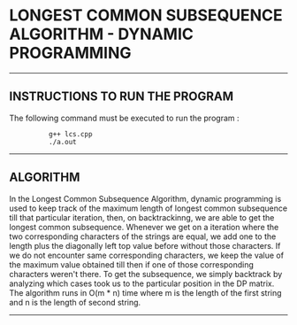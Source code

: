 # LONGEST COMMON SUBSEQUENCE ALGORITHM - DYNAMIC PROGRAMMING
--------------------------------------------------------
INSTRUCTIONS TO RUN THE PROGRAM
--------------------------------------------------------

The following command must be executed to run the program :

              g++ lcs.cpp
              ./a.out


--------------------------------------------------------
ALGORITHM
--------------------------------------------------------

In the Longest Common Subsequence Algorithm, dynamic programming is
used to keep track of the maximum length of longest common subsequence
till that particular iteration, then, on backtrackinng, we are able to get
the longest common subsequence. Whenever we get on a iteration where the
two corresponding characters of the strings are equal, we add one to
the length plus the diagonally left top value before without those
characters. If we do not encounter same corresponding characters,
we keep the value of the maximum value obtained till then if one of
those corresponding characters weren't there. To get the subsequence,
we simply backtrack by analyzing which cases took us to the particular
position in the DP matrix. The algorithm runs in O(m * n) time where
m is the length of the first string and n is the length of second string.  

--------------------------------------------------------
